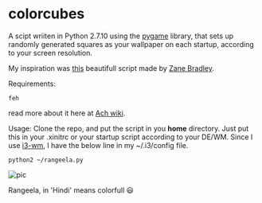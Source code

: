 # colorcubes

A scipt wriiten in Python 2.7.10 using the [pygame](http://www.pygame.org/news.html) library, that sets up randomly generated squares as your wallpaper on each startup, according to your screen resolution.

My inspiration was [this](https://github.com/zzggbb/colorblocks) beautifull script made by [Zane
Bradley](https://github.com/zzggbb).

Requirements:
```
feh
```
read more about it here at [Ach wiki](https://wiki.archlinux.org/index.php/Feh).

Usage:
Clone the repo, and put the script in you **home** directory.
Just put this in your .xinitrc or your startup script according to your DE/WM.
Since I use [i3-wm](https://i3wm.org/), I have the below line in my ~/.i3/config file.
```
python2 ~/rangeela.py
```

![pic](https://raw.githubusercontent.com/anshulc95/colorcubes/master/wow.png)

Rangeela, in 'Hindi' means colorfull :smiley:
